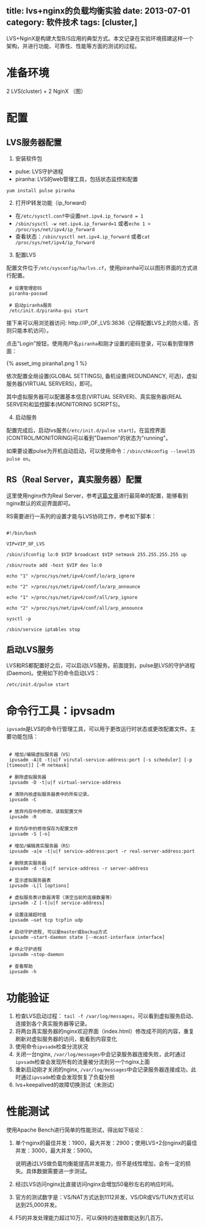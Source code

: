 title: lvs+nginx的负载均衡实验
date: 2013-07-01
category: 软件技术
tags: [cluster,]
---

 LVS+NginX是构建大型B/S应用的典型方式。本文记录在实验环境搭建这样一个架构，并进行功能、可靠性、性能等方面的测试的过程。

<!-- more -->

# 准备环境

2 LVS(cluster) + 2 NginX
（图）

# 配置

## LVS服务器配置

1. 安装软件包

- pulse: LVS守护进程
- piranha: LVS的web管理工具，包括状态监控和配置

```
yum install pulse piranha
```



2. 打开IP转发功能（ip_forward）

- 在`/etc/sysctl.conf`中设置`net.ipv4.ip_forward = 1`
- `/sbin/sysctl -w net.ipv4.ip_forward=1` 或者`echo 1 > /proc/sys/net/ipv4/ip_forward`
- 查看状态：`/sbin/sysctl net.ipv4.ip_forward` 或者`cat /proc/sys/net/ipv4/ip_forward`

3. 配置LVS

配置文件位于`/etc/sysconfig/ha/lvs.cf`，使用piranha可以以图形界面的方式进行配置。

```
 # 设置管理密码
 piranha-passwd

 # 启动piranha服务
 /etc/init.d/piranha-gui start

```

接下来可以用浏览器访问: http://IP_OF_LVS:3636（记得配置LVS上的防火墙，否则只能本机访问）。

点击"Login"按钮，使用用户名`piranha`和刚才设置的密码登录，可以看到管理界面：

{% asset_img piranha1.png 1 %}

依次配置全局设置(GLOBAL SETTINGS), 备机设置(REDUNDANCY, 可选)，虚拟服务器(VIRTUAL SERVERS)，即可。

其中虚拟服务器可以配置基本信息(VIRTUAL SERVER)、真实服务器(REAL SERVER)和监控脚本(MONITORING SCRIPTS)。

4. 启动服务

配置完成后，启动lvs服务(`/etc/init.d/pulse start`)，在监控界面(CONTROL/MONITORING)可以看到"Daemon"的状态为"running"。

如果要设置pulse为开机自动启动，可以使用命令：`/sbin/chkconfig --level35 pulse on`。


## RS（Real Server，真实服务器）配置

这里使用nginx作为Real Server，参考[这篇文章](http://thinkinside.tk/2013/05/27/nginx_keepalived.html)进行最简单的配置，能够看到nginx默认的欢迎界面即可。

RS需要进行一系列的设置才能与LVS协同工作，参考如下脚本：

```

#!/bin/bash

VIP=VIP_OF_LVS

/sbin/ifconfig lo:0 $VIP broadcast $VIP netmask 255.255.255.255 up

/sbin/route add -host $VIP dev lo:0

echo "1" >/proc/sys/net/ipv4/conf/lo/arp_ignore

echo "2" >/proc/sys/net/ipv4/conf/lo/arp_announce

echo "1" >/proc/sys/net/ipv4/conf/all/arp_ignore

echo "2" >/proc/sys/net/ipv4/conf/all/arp_announce

sysctl -p

/sbin/service iptables stop

```


## 启动LVS服务

LVS和RS都配置好之后，可以启动LVS服务。前面提到，pulse是LVS的守护进程(Daemon)。使用如下的命令启动LVS：

    /etc/init.d/pulse start

# 命令行工具：ipvsadm

`ipvsadm`是LVS的命令行管理工具，可以用于更改运行时状态或更改配置文件。主要功能包括：

```

 # 增加/编辑虚拟服务器（VS）
 ipvsadm -A|E -t|u|f virutal-service-address:port [-s scheduler] [-p [timeout]] [-M netmask]

 # 删除虚拟服务器
 ipvsadm -D -t|u|f virtual-service-address

 # 清除内核虚拟服务器表中的所有记录。
 ipvsadm -C

 # 放弃内存中的修改，读取配置文件
 ipvsadm -R

 # 将内存中的修改保存为配置文件
 ipvsadm -S [-n]

 # 增加/编辑真实服务器（RS）
 ipvsadm -a|e -t|u|f service-address:port -r real-server-address:port

 # 删除真实服务器
 ipvsadm -d -t|u|f service-address -r server-address

 # 显示虚拟服务器表
 ipvsadm -L|l [options]

 # 虚拟服务表计数器清零（清空当前的连接数量等）
 ipvsadm -Z [-t|u|f service-address]

 # 设置连接超时值
 ipvsadm –set tcp tcpfin udp

 # 启动守护进程, 可以是master或backup方式
 ipvsadm –start-daemon state [--mcast-interface interface]

 # 停止守护进程
 ipvsadm –stop-daemon

 # 查看帮助
 ipvsadm -h

```

# 功能验证

1. 检查LVS启动过程： `tail -f /var/log/messages`，可以看到虚拟服务启动、连接到各个真实服务器等记录。
2. 将两台真实服务器的nginx欢迎界面（index.html）修改成不同的内容，重复刷新对虚拟服务器的访问，能看到内容变化
3. 使用命令`ipvsadm`检查分流状况
4. 关闭一台nginx, `/var/log/messages`中会记录服务器连接失败，此时通过`ipvsadm`检查会发现所有的流量被分流到另一个nginx上面
5. 重新启动刚才关闭的nginx, `/var/log/messages`中会记录服务器连接成功，此时通过`ipvsadm`检查会发现恢复了负载分担
6. lvs+keepalived的故障切换测试（未测试）


# 性能测试

使用Apache Bench进行简单的性能测试，得出如下结论：

1. 单个nginx的最佳并发：1900，最大并发：2900；使用LVS+2台nginx的最佳并发：3000，最大并发：5900。

   说明通过LVS做负载均衡能提高并发能力，但不是线性增加，会有一定的损失。具体数据需要进一步测试。

2. 经过LVS访问nginx比直接访问nginx会增加50毫秒左右的响应时间。

3. 官方的测试数字是：VS/NAT方式达到1112并发，VS/DR或VS/TUN方式可以达到25,000并发。

4. F5的并发处理能力超过10万，可以保持的连接数能达到几百万。

